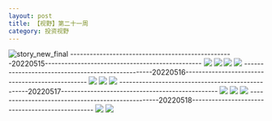 ```yaml
---
layout: post
title: 【视野】第二十一周
category: 投资视野
---
```

![story_new_final](http://rbwl8nwm4.hd-bkt.clouddn.com/img/story_new_final_0322.png)
--------------------------------------------------20220515------------------------------------------------
![](http://ran7ztk3m.hd-bkt.clouddn.com/img/factors-220515-new-1.jpg)
![](http://ran7ztk3m.hd-bkt.clouddn.com/img/factors-220515-new-2.jpg)
![](http://ran7ztk3m.hd-bkt.clouddn.com/img/factors-220515-new-3.jpg)
![](http://ran7ztk3m.hd-bkt.clouddn.com/img/factors-220515-new-4.jpg)
--------------------------------------------------20220516------------------------------------------------
![](http://ran7ztk3m.hd-bkt.clouddn.com/img/factors-220516-1.jpg)
![](http://ran7ztk3m.hd-bkt.clouddn.com/img/factors-220516-2.jpg)
![](http://ran7ztk3m.hd-bkt.clouddn.com/img/factors-220516-3.jpg)
--------------------------------------------------20220517------------------------------------------------
![](http://ran7ztk3m.hd-bkt.clouddn.com/img/factors-220517-1.jpg)
![](http://ran7ztk3m.hd-bkt.clouddn.com/img/factors-220517-2.jpg)
![](http://ran7ztk3m.hd-bkt.clouddn.com/img/factors-220517-3.jpg)
--------------------------------------------------20220518------------------------------------------------
![](http://ran7ztk3m.hd-bkt.clouddn.com/img/factors-220518-1.jpg)
![](http://ran7ztk3m.hd-bkt.clouddn.com/img/factors-220518-2.jpg)
  




